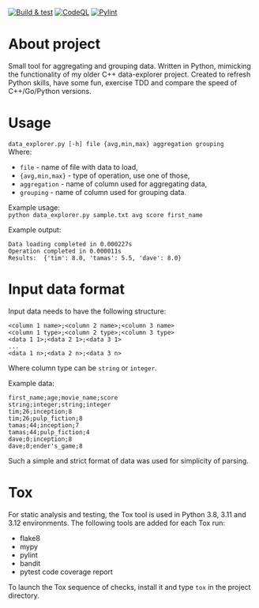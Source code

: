 [![Build & test](https://github.com/przemek83/data-explorer-python/actions/workflows/build-and-test.yml/badge.svg)](https://github.com/przemek83/data-explorer-python/actions/workflows/build-and-test.yml)
[![CodeQL](https://github.com/przemek83/data-explorer-python/actions/workflows/github-code-scanning/codeql/badge.svg)](https://github.com/przemek83/data-explorer-python/actions/workflows/github-code-scanning/codeql)
[![Pylint](https://github.com/przemek83/data-explorer-python/actions/workflows/pylint.yml/badge.svg)](https://github.com/przemek83/data-explorer-python/actions/workflows/pylint.yml)

# About project
Small tool for aggregating and grouping data. Written in Python, mimicking the functionality of my older C++ data-explorer project. Created to refresh Python skills, have some fun, exercise TDD and compare the speed of C++/Go/Python versions.

# Usage 
`data_explorer.py [-h] file {avg,min,max} aggregation grouping`  
Where:  
+ `file` - name of file with data to load,  
+ `{avg,min,max}` - type of operation, use one of those,  
+ `aggregation` - name of column used for aggregating data,  
+ `grouping` - name of column used for grouping data.

Example usage:  
`python data_explorer.py sample.txt avg score first_name`  

Example output:
```
Data loading completed in 0.000227s
Operation completed in 0.000011s
Results:  {'tim': 8.0, 'tamas': 5.5, 'dave': 8.0}
```

# Input data format
Input data needs to have the following structure:
```
<column 1 name>;<column 2 name>;<column 3 name>  
<column 1 type>;<column 2 type>;<column 3 type>  
<data 1 1>;<data 2 1>;<data 3 1> 
...  
<data 1 n>;<data 2 n>;<data 3 n> 
```
Where column type can be `string` or `integer`.  

Example data:
```
first_name;age;movie_name;score
string;integer;string;integer
tim;26;inception;8
tim;26;pulp_fiction;8
tamas;44;inception;7
tamas;44;pulp_fiction;4
dave;0;inception;8
dave;0;ender's_game;8
```
Such a simple and strict format of data was used for simplicity of parsing.

# Tox
For static analysis and testing, the Tox tool is used in Python 3.8, 3.11 and 3.12 environments. The following tools are added for each Tox run:
+ flake8  
+ mypy  
+ pylint  
+ bandit
+ pytest code coverage report

To launch the Tox sequence of checks, install it and type `tox` in the project directory.